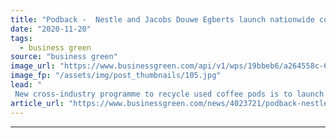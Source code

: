 ```yaml
---
title: "Podback -  Nestle and Jacobs Douwe Egberts launch nationwide coffee pod recycling scheme"
date: "2020-11-20"
tags: 
  - business green
source: "business green"
image_url: "https://www.businessgreen.com/api/v1/wps/19bbeb6/a264558c-64c7-4849-b4a2-6d454b18a4c7/3/Pods-being-recycled-at-Tandom-Metallurgical-Group-Ltd-in-Congleton-near-Stoke-on-Trent-185x114.jpg"
image_fp: "/assets/img/post_thumbnails/105.jpg"
lead: "
 New cross-industry programme to recycle used coffee pods is to launch early next year in latest bid to boost recycling rates across the sector ..."
article_url: "https://www.businessgreen.com/news/4023721/podback-nestle-jacobs-douwe-egberts-launch-nationwide-coffee-pod-recycling-scheme"
---
```


---
